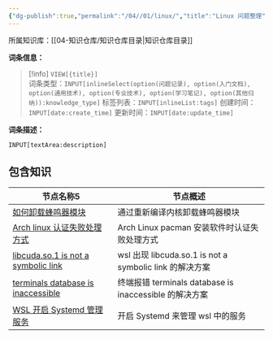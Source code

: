 ```yaml
---
{"dg-publish":true,"permalink":"/04//01/linux/","title":"Linux 问题整理","tags":["Linux"]}
---
```



所属知识库：[[04-知识仓库/知识仓库目录\|知识仓库目录]]

**词条信息：**

> [!info] `VIEW[{title}]`  
> 词条类型：`INPUT[inlineSelect(option(问题记录), option(入门文档), option(通用技术), option(专业技术), option(学习笔记), option(其他归纳)):knowledge_type]` 标签列表：`INPUT[inlineList:tags]` 创建时间：`INPUT[date:create_time]` 更新时间：`INPUT[date:update_time]`

**词条描述：**

`INPUT[textArea:description]`

## 包含知识

<div><table class="dataview table-view-table"><thead class="table-view-thead"><tr class="table-view-tr-header"><th class="table-view-th"><span data-tag-name="p" class="el-p">节点名称</span><span class="dataview small-text">5</span></th><th class="table-view-th"><span data-tag-name="p" class="el-p">节点概述</span></th></tr></thead><tbody class="table-view-tbody"><tr><td><span data-tag-name="p" class="el-p"><a data-tooltip-position="top" aria-label="04-知识仓库/知识单元/01-问题记录/Linux 问题整理/如何卸载蜂鸣器模块.md" data-href="04-知识仓库/知识单元/01-问题记录/Linux 问题整理/如何卸载蜂鸣器模块.md" href="04-知识仓库/知识单元/01-问题记录/Linux 问题整理/如何卸载蜂鸣器模块.md" class="internal-link" target="_blank" rel="noopener nofollow">如何卸载蜂鸣器模块</a></span></td><td><span data-tag-name="p" class="el-p">通过重新编译内核卸载蜂鸣器模块</span></td></tr><tr><td><span data-tag-name="p" class="el-p"><a data-tooltip-position="top" aria-label="04-知识仓库/知识单元/01-问题记录/Linux 问题整理/Arch linux 认证失败处理方式.md" data-href="04-知识仓库/知识单元/01-问题记录/Linux 问题整理/Arch linux 认证失败处理方式.md" href="04-知识仓库/知识单元/01-问题记录/Linux 问题整理/Arch linux 认证失败处理方式.md" class="internal-link" target="_blank" rel="noopener nofollow">Arch linux 认证失败处理方式</a></span></td><td><span data-tag-name="p" class="el-p">Arch Linux pacman 安装软件时认证失败处理方式</span></td></tr><tr><td><span data-tag-name="p" class="el-p"><a data-tooltip-position="top" aria-label="04-知识仓库/知识单元/01-问题记录/Linux 问题整理/libcuda.so.1 is not a symbolic link.md" data-href="04-知识仓库/知识单元/01-问题记录/Linux 问题整理/libcuda.so.1 is not a symbolic link.md" href="04-知识仓库/知识单元/01-问题记录/Linux 问题整理/libcuda.so.1 is not a symbolic link.md" class="internal-link" target="_blank" rel="noopener nofollow">libcuda.so.1 is not a symbolic link</a></span></td><td><span data-tag-name="p" class="el-p">wsl 出现 libcuda.so.1 is not a symbolic link 的解决方案</span></td></tr><tr><td><span data-tag-name="p" class="el-p"><a data-tooltip-position="top" aria-label="04-知识仓库/知识单元/01-问题记录/Linux 问题整理/terminals database is inaccessible.md" data-href="04-知识仓库/知识单元/01-问题记录/Linux 问题整理/terminals database is inaccessible.md" href="04-知识仓库/知识单元/01-问题记录/Linux 问题整理/terminals database is inaccessible.md" class="internal-link" target="_blank" rel="noopener nofollow">terminals database is inaccessible</a></span></td><td><span data-tag-name="p" class="el-p">终端报错 terminals database is inaccessible 的解决方案</span></td></tr><tr><td><span data-tag-name="p" class="el-p"><a data-tooltip-position="top" aria-label="04-知识仓库/知识单元/01-问题记录/Linux 问题整理/WSL 开启 Systemd 管理服务.md" data-href="04-知识仓库/知识单元/01-问题记录/Linux 问题整理/WSL 开启 Systemd 管理服务.md" href="04-知识仓库/知识单元/01-问题记录/Linux 问题整理/WSL 开启 Systemd 管理服务.md" class="internal-link" target="_blank" rel="noopener nofollow">WSL 开启 Systemd 管理服务</a></span></td><td><span data-tag-name="p" class="el-p">开启 Systemd 来管理 wsl 中的服务</span></td></tr></tbody></table></div>
